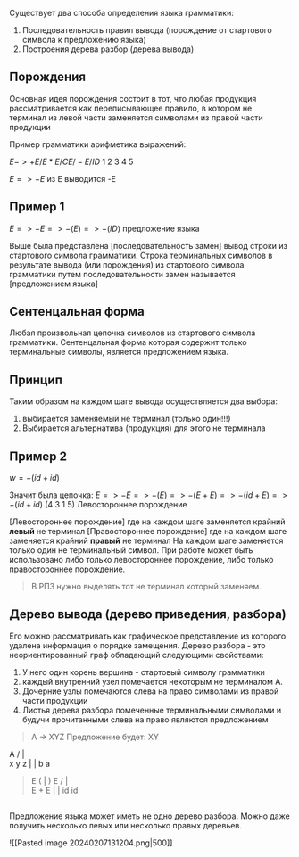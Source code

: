 Существует два способа определения языка грамматики:
1. Последовательность правил вывода (порождение от стартового символа к предложению языка)
2. Построения дерева разбор (дерева вывода)

## Порождения
Основная идея порождения состоит в тот, что любая продукция рассматривается как переписывающее правило, в котором не терминал из левой части заменяется символами из правой части продукции 

Пример грамматики арифметика выражений:

$E  -> +E /E * E / CE / -E / ID$
       1        2       3      4      5

$E => -E$
из E выводится -E

## Пример 1
$E => -E => -(E) => -(ID)$ предложение языка

Выше была представлена [последовательность замен] вывод строки из стартового символа грамматики.
Строка терминальных символов в результате вывода (или порождения) из стартового символа грамматики путем последовательности замен называется [предложением языка]

## Cентенцальная форма
Любая произвольная цепочка символов из стартового символа грамматики. 
Cентенцальная форма которая содержит только терминальные символы, является предложением языка. 

## Принцип
Таким образом на каждом шаге вывода осуществляется два выбора:
1. выбирается заменяемый не терминал (только один!!!)
2. Выбирается альтернатива (продукция) для этого не терминала

## Пример 2 
$w = -(id+id)$ 

Значит была цепочка:
$E => -E => -(E) => -(E+E) => -(id+E) => -(id+id)$
(4 3 1 5) Левостороннее порождение

[Левостороннее порождение] где на каждом шаге заменяется крайний **левый** не терминал
[Правостороннее порождение] где на каждом шаге заменяется крайний **правый** не терминал 
На каждом шаге заменяется только один не терминальный символ.
При работе может быть использовано либо только левостороннее порождение, либо только правостороннее порождение. 

> В РПЗ нужно выделять тот не терминал который заменяем. 

## Дерево вывода (дерево приведения, разбора)
Его можно рассматривать как графическое представление из которого удалена информация о порядке замещения.
Дерево разбора - это неориентированный граф обладающий следующими свойствами:
1. У него один корень вершина - стартовый символу грамматики
2. каждый внутренний узел помечается некоторым не терминалом A.
3. Дочерние узлы помечаются слева на право символами из правой части продукции 
4. Листья дерева разбора помеченные терминальными символами и будучи прочитанными слева на право являются предложением 

>A -> XYZ      Предложение будет: XY
>
   A
 /  |  \
x  y   z
|        |
b       a

>E
 ( | )
   E
 / | \
E + E
|      |
id    id

## 
Предложение языка может иметь не одно дерево разбора. Можно даже получить несколько левых или несколько правых деревьев.

![[Pasted image 20240207131204.png|500]]
